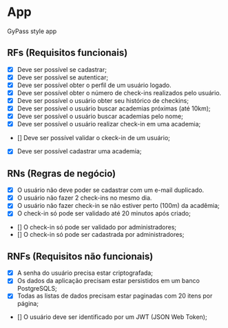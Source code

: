 # App

GyPass style app

## RFs (Requisitos funcionais)

- [x] Deve ser possível se cadastrar;
- [x] Deve ser possível se autenticar;
- [x] Deve ser possível obter o perfil de um usuário logado.
- [x] Deve ser possível obter o número de check-ins realizados pelo usuário.
- [x] Deve ser possível o usuário obter seu histórico de checkins;
- [x] Deve ser possível o usuário buscar academias próximas (até 10km);
- [x] Deve ser possível o usuário buscar academias pelo nome;
- [x] Deve ser possível o usuário realizar check-in em uma academia;
- [] Deve ser possível validar o ckeck-in de um usuário;
- [x] Deve ser possível cadastrar uma academia;

## RNs (Regras de negócio)

- [x] O usuário não deve poder se cadastrar com um e-mail duplicado.
- [x] O usuário não fazer 2 check-ins no mesmo dia.
- [x] O usuário não fazer check-in se não estiver perto (100m) da acadêmia;
- [x] O check-in só pode ser validado até 20 minutos após criado;
- [] O check-in só pode ser validado por administradores;
- [] O check-in só pode ser cadastrada por administradores;

## RNFs (Requisitos não funcionais)

- [x] A senha do usuário precisa estar criptografada;
- [x] Os dados da aplicação precisam estar persistidos em um banco PostgreSQLS;
- [x] Todas as listas de dados precisam estar paginadas com 20 itens por página;
- [] O usuário deve ser identificado por um JWT (JSON Web Token);
